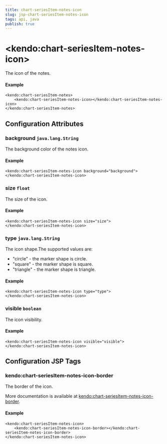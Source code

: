 ```yaml
---
title: chart-seriesItem-notes-icon
slug: jsp-chart-seriesItem-notes-icon
tags: api, java
publish: true
---
```


# \<kendo:chart-seriesItem-notes-icon\>

The icon of the notes.

#### Example
    <kendo:chart-seriesItem-notes>
        <kendo:chart-seriesItem-notes-icon></kendo:chart-seriesItem-notes-icon>
    </kendo:chart-seriesItem-notes>

## Configuration Attributes

### background `java.lang.String`

The background color of the notes icon.

#### Example
    <kendo:chart-seriesItem-notes-icon background="background">
    </kendo:chart-seriesItem-notes-icon>

### size `float`

The size of the icon.

#### Example
    <kendo:chart-seriesItem-notes-icon size="size">
    </kendo:chart-seriesItem-notes-icon>

### type `java.lang.String`

The icon shape.The supported values are:
* "circle" - the marker shape is circle.
* "square" - the marker shape is square.
* "triangle" - the marker shape is triangle.

#### Example
    <kendo:chart-seriesItem-notes-icon type="type">
    </kendo:chart-seriesItem-notes-icon>

### visible `boolean`

The icon visibility.

#### Example
    <kendo:chart-seriesItem-notes-icon visible="visible">
    </kendo:chart-seriesItem-notes-icon>


##  Configuration JSP Tags

### kendo:chart-seriesItem-notes-icon-border

The border of the icon.

More documentation is available at [kendo:chart-seriesItem-notes-icon-border](chart/seriesitem-notes-icon-border).

#### Example

    <kendo:chart-seriesItem-notes-icon>
        <kendo:chart-seriesItem-notes-icon-border></kendo:chart-seriesItem-notes-icon-border>
    </kendo:chart-seriesItem-notes-icon>

